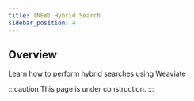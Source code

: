 ```yaml
---
title: (NEW) Hybrid Search
sidebar_position: 4
---
```


## Overview

Learn how to perform hybrid searches using Weaviate

<!-- TODO: Finish this page! -->
:::caution
This page is under construction.
:::
